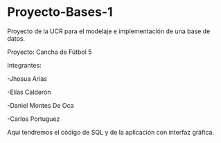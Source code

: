 # Proyecto-Bases-1
Proyecto de la UCR para el modelaje e implementación de una base de datos.

Proyecto: Cancha de Fútbol 5




Integrantes:

-Jhosua Arias

-Elías Calderón

-Daniel Montes De Oca

-Carlos Portuguez




Aqui tendremos el código de SQL y de la aplicación con interfaz gráfica.
